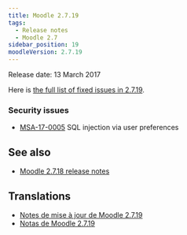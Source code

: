 ```yaml
---
title: Moodle 2.7.19
tags:
  - Release notes
  - Moodle 2.7
sidebar_position: 19
moodleVersion: 2.7.19
---
```


Release date: 13 March 2017

Here is [the full list of fixed issues in 2.7.19](https://tracker.moodle.org/secure/IssueNavigator!executeAdvanced.jspa?jqlQuery=project+%3D+mdl+AND+resolution+%3D+fixed+AND+fixVersion+in+%28%222.7.19%22%29+ORDER+BY+priority+DESC&runQuery=true&clear=true).

### Security issues

- [MSA-17-0005](https://moodle.org/mod/forum/discuss.php?d=349419#p1409805) SQL injection via user preferences

## See also

- [Moodle 2.7.18 release notes](/general/releases/2.7/2.7.18)

## Translations

- [Notes de mise à jour de Moodle 2.7.19](https://docs.moodle.org/fr/Notes_de_mise_à_jour_de_Moodle_2.7.19)
- [Notas de Moodle 2.7.19](https://docs.moodle.org/es/Notas_de_Moodle_2.7.19)
